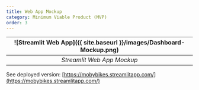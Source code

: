 ```yaml
---
title: Web App Mockup
category: Minimum Viable Product (MVP)
order: 3
---
```


| ![Streamlit Web App]({{ site.baseurl }}/images/Dashboard-Mockup.png) |
| :--: |
| *Streamlit Web App Mockup* |

See deployed version: [https://mobybikes.streamlitapp.com/](https://mobybikes.streamlitapp.com/)
